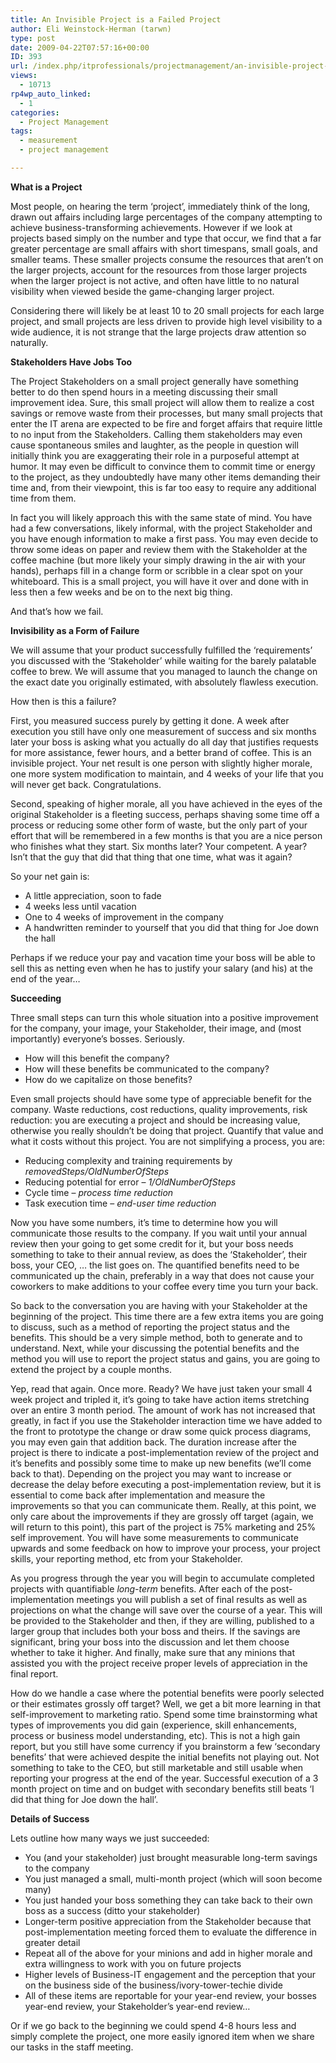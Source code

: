```yaml
---
title: An Invisible Project is a Failed Project
author: Eli Weinstock-Herman (tarwn)
type: post
date: 2009-04-22T07:57:16+00:00
ID: 393
url: /index.php/itprofessionals/projectmanagement/an-invisible-project-is-a-failed-project/
views:
  - 10713
rp4wp_auto_linked:
  - 1
categories:
  - Project Management
tags:
  - measurement
  - project management

---
```

**What is a Project**
  
Most people, on hearing the term &#8216;project&#8217;, immediately think of the long, drawn out affairs including large percentages of the company attempting to achieve business-transforming achievements. However if we look at projects based simply on the number and type that occur, we find that a far greater percentage are small affairs with short timespans, small goals, and smaller teams. These smaller projects consume the resources that aren&#8217;t on the larger projects, account for the resources from those larger projects when the larger project is not active, and often have little to no natural visibility when viewed beside the game-changing larger project.
  
Considering there will likely be at least 10 to 20 small projects for each large project, and small projects are less driven to provide high level visibility to a wide audience, it is not strange that the large projects draw attention so naturally.

**Stakeholders Have Jobs Too**
  
The Project Stakeholders on a small project generally have something better to do then spend hours in a meeting discussing their small improvement idea. Sure, this small project will allow them to realize a cost savings or remove waste from their processes, but many small projects that enter the IT arena are expected to be fire and forget affairs that require little to no input from the Stakeholders. Calling them stakeholders may even cause spontaneous smiles and laughter, as the people in question will initially think you are exaggerating their role in a purposeful attempt at humor. It may even be difficult to convince them to commit time or energy to the project, as they undoubtedly have many other items demanding their time and, from their viewpoint, this is far too easy to require any additional time from them.
  
In fact you will likely approach this with the same state of mind. You have had a few conversations, likely informal, with the project Stakeholder and you have enough information to make a first pass. You may even decide to throw some ideas on paper and review them with the Stakeholder at the coffee machine (but more likely your simply drawing in the air with your hands), perhaps fill in a change form or scribble in a clear spot on your whiteboard. This is a small project, you will have it over and done with in less then a few weeks and be on to the next big thing.

And that&#8217;s how we fail.

**Invisibility as a Form of Failure**
  
We will assume that your product successfully fulfilled the &#8216;requirements&#8217; you discussed with the &#8216;Stakeholder&#8217; while waiting for the barely palatable coffee to brew. We will assume that you managed to launch the change on the exact date you originally estimated, with absolutely flawless execution.

How then is this a failure?

First, you measured success purely by getting it done. A week after execution you still have only one measurement of success and six months later your boss is asking what you actually do all day that justifies requests for more assistance, fewer hours, and a better brand of coffee. This is an invisible project. Your net result is one person with slightly higher morale, one more system modification to maintain, and 4 weeks of your life that you will never get back. Congratulations.

Second, speaking of higher morale, all you have achieved in the eyes of the original Stakeholder is a fleeting success, perhaps shaving some time off a process or reducing some other form of waste, but the only part of your effort that will be remembered in a few months is that you are a nice person who finishes what they start. Six months later? Your competent. A year? Isn&#8217;t that the guy that did that thing that one time, what was it again?

So your net gain is: 

  * A little appreciation, soon to fade
  * 4 weeks less until vacation
  * One to 4 weeks of improvement in the company
  * A handwritten reminder to yourself that you did that thing for Joe down the hall

Perhaps if we reduce your pay and vacation time your boss will be able to sell this as netting even when he has to justify your salary (and his) at the end of the year&#8230;

**Succeeding**
  
Three small steps can turn this whole situation into a positive improvement for the company, your image, your Stakeholder, their image, and (most importantly) everyone&#8217;s bosses. Seriously.

  * How will this benefit the company?
  * How will these benefits be communicated to the company?
  * How do we capitalize on those benefits?

Even small projects should have some type of appreciable benefit for the company. Waste reductions, cost reductions, quality improvements, risk reduction: you are executing a project and should be increasing value, otherwise you really shouldn&#8217;t be doing that project. Quantify that value and what it costs without this project. You are not simplifying a process, you are: 

  * Reducing complexity and training requirements by _removedSteps/OldNumberOfSteps_
  * Reducing potential for error &#8211; _1/OldNumberOfSteps_
  * Cycle time &#8211; _process time reduction_
  * Task execution time &#8211; _end-user time reduction_

Now you have some numbers, it&#8217;s time to determine how you will communicate those results to the company. If you wait until your annual review then your going to get some credit for it, but your boss needs something to take to their annual review, as does the &#8216;Stakeholder&#8217;, their boss, your CEO, &#8230; the list goes on. The quantified benefits need to be communicated up the chain, preferably in a way that does not cause your coworkers to make additions to your coffee every time you turn your back.

So back to the conversation you are having with your Stakeholder at the beginning of the project. This time there are a few extra items you are going to discuss, such as a method of reporting the project status and the benefits. This should be a very simple method, both to generate and to understand. Next, while your discussing the potential benefits and the method you will use to report the project status and gains, you are going to extend the project by a couple months.
  
Yep, read that again. Once more. Ready? We have just taken your small 4 week project and tripled it, it&#8217;s going to take have action items stretching over an entire 3 month period. The amount of work has not increased that greatly, in fact if you use the Stakeholder interaction time we have added to the front to prototype the change or draw some quick process diagrams, you may even gain that addition back. The duration increase after the project is there to indicate a post-implementation review of the project and it&#8217;s benefits and possibly some time to make up new benefits (we&#8217;ll come back to that). Depending on the project you may want to increase or decrease the delay before executing a post-implementation review, but it is essential to come back after implementation and measure the improvements so that you can communicate them. Really, at this point, we only care about the improvements if they are grossly off target (again, we will return to this point), this part of the project is 75% marketing and 25% self improvement. You will have some measurements to communicate upwards and some feedback on how to improve your process, your project skills, your reporting method, etc from your Stakeholder. 

As you progress through the year you will begin to accumulate completed projects with quantifiable _long-term_ benefits. After each of the post-implementation meetings you will publish a set of final results as well as projections on what the change will save over the course of a year. This will be provided to the Stakeholder and then, if they are willing, published to a larger group that includes both your boss and theirs. If the savings are significant, bring your boss into the discussion and let them choose whether to take it higher. And finally, make sure that any minions that assisted you with the project receive proper levels of appreciation in the final report.

How do we handle a case where the potential benefits were poorly selected or their estimates grossly off target? Well, we get a bit more learning in that self-improvement to marketing ratio. Spend some time brainstorming what types of improvements you did gain (experience, skill enhancements, process or business model understanding, etc). This is not a high gain report, but you still have some currency if you brainstorm a few &#8216;secondary benefits&#8217; that were achieved despite the initial benefits not playing out. Not something to take to the CEO, but still marketable and still usable when reporting your progress at the end of the year. Successful execution of a 3 month project on time and on budget with secondary benefits still beats &#8216;I did that thing for Joe down the hall&#8217;.

**Details of Success**
  
Lets outline how many ways we just succeeded: 

  * You (and your stakeholder) just brought measurable long-term savings to the company
  * You just managed a small, multi-month project (which will soon become many)
  * You just handed your boss something they can take back to their own boss as a success (ditto your stakeholder)
  * Longer-term positive appreciation from the Stakeholder because that post-implementation meeting forced them to evaluate the difference in greater detail
  * Repeat all of the above for your minions and add in higher morale and extra willingness to work with you on future projects
  * Higher levels of Business-IT engagement and the perception that your on the business side of the business/ivory-tower-techie divide
  * All of these items are reportable for your year-end review, your bosses year-end review, your Stakeholder&#8217;s year-end review&#8230;

Or if we go back to the beginning we could spend 4-8 hours less and simply complete the project, one more easily ignored item when we share our tasks in the staff meeting.